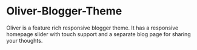 # Oliver-Blogger-Theme
Oliver is a feature rich responsive blogger theme. It has a responsive homepage slider with touch support and a separate blog page for sharing your thoughts.
